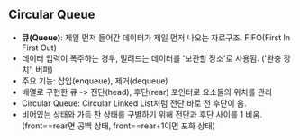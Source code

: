 ## Circular Queue

* **큐(Queue)**: 제일 먼저 들어간 데이터가 제일 먼저 나오는 자료구조. FIFO(First In First Out)
* 데이터 입력이 폭주하는 경우, 밀려드는 데이터를 '보관할 장소'로 사용됨. ('완충 장치', 버퍼)
* 주요 기능: 삽입(enqueue), 제거(dequeue)
* 배열로 구현한 큐 -> 전단(head), 후단(rear) 포인터로 요소들의 위치를 관리
* Circular Queue: Circular Linked List처럼 전단 바로 전 후단이 옴. 
* 비어있는 상태와 가득 찬 상태를 구별하기 위해 전단과 후단 사이를 1 비움. (front==rear면 공백 상태, front==rear+1이면 포화 상태)
